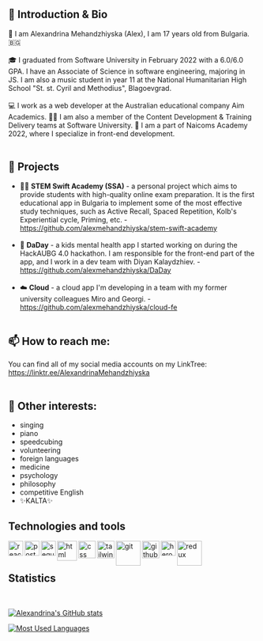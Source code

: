
## 👋 Introduction & Bio
👧 I am Alexandrina Mehandzhiyska (Alex), I am 17 years old from Bulgaria. 🇧🇬<br><br>
🎓 I graduated from Software University in February 2022 with a 6.0/6.0 GPA. I have an Associate of Science in software engineering, majoring in JS. I am also a music student in year 11 at the National Humanitarian High School "St. st. Cyril and Methodius", Blagoevgrad.<br><br>
💻 I work as a web developer at the Australian educational company Aim Academics. 👩‍🏫 I am also a member of the Content Development & Training Delivery teams at Software University. 🌱 I am a part of Naicoms Academy 2022, where I specialize in front-end development.<br><br>
## 🔭 Projects
- 🧑‍🏫 <b>STEM Swift Academy (SSA)</b> - a personal project which aims to provide students with high-quality online exam preparation. It is the first educational app in Bulgaria to implement some of the most effective study techniques, such as Active Recall, Spaced Repetition, Kolb's Experiential cycle, Priming, etc. - https://github.com/alexmehandzhiyska/stem-swift-academy<br><br> 
- 👧 <b>DaDay</b> - a kids mental health app I started working on during the HackAUBG 4.0 hackathon. I am responsible for the front-end part of the app, and I work in a dev team with Diyan Kalaydzhiev. - https://github.com/alexmehandzhiyska/DaDay<br><br> 
- ☁️ <b>Cloud</b> - a cloud app I'm developing in a team with my former university colleagues Miro and Georgi. - https://github.com/alexmehandzhiyska/cloud-fe
<br><br>
## 📫 How to reach me:
You can find all of my social media accounts on my LinkTree: https://linktr.ee/AlexandrinaMehandzhiyska
<br><br>
## 🤹 Other interests: 
* singing
* piano
* speedcubing
* volunteering
* foreign languages
* medicine
* psychology
* philosophy
* competitive English
* ✨KALTA✨

## Technologies and tools

<img align="left" alt="react" width="30px" src="https://upload.wikimedia.org/wikipedia/commons/thumb/a/a7/React-icon.svg/2300px-React-icon.svg.png" />
<img align="left" alt="postgresql" width="30px" src="https://upload.wikimedia.org/wikipedia/commons/thumb/2/29/Postgresql_elephant.svg/1200px-Postgresql_elephant.svg.png" />
<img align="left" alt="sequelize" width="30px" src="https://seeklogo.com/images/S/sequelize-logo-9A5075DB9F-seeklogo.com.png" />
<img align="left" alt="html" width="40px" src="https://upload.wikimedia.org/wikipedia/commons/thumb/3/38/HTML5_Badge.svg/800px-HTML5_Badge.svg.png" />
<img align="left" alt="css" width="35px" src="https://seeklogo.com/images/C/css-3-logo-023C1A7171-seeklogo.com.png" />
<img align="left" alt="tailwind" width="35px" src="https://upload.wikimedia.org/wikipedia/commons/thumb/d/d5/Tailwind_CSS_Logo.svg/2048px-Tailwind_CSS_Logo.svg.png" />
<img align="left" alt="git" width="50px" src="https://cdn.freebiesupply.com/logos/thumbs/2x/git-logo.png" />
<img align="left" alt="github" width="35px" src="https://upload.wikimedia.org/wikipedia/commons/thumb/9/91/Octicons-mark-github.svg/2048px-Octicons-mark-github.svg.png" />
<img align="left" alt="heroku" width="30px" src="https://raw.githubusercontent.com/ivangabriele/vscode-heroku/master/res/icon.png" />
<img align="left" alt="redux" width="50px" src="https://upload.wikimedia.org/wikipedia/commons/4/49/Redux.png" />
<br><br>

## Statistics
<br>

[![Alexandrina's GitHub stats](https://github-readme-stats.vercel.app/api?username=alexmehandzhiyska&show_icons=true)](https://github.com/alexmehandzhiyska/sat-academy-fe)

[![Most Used Languages](https://github-readme-stats.vercel.app/api/top-langs/?username=alexmehandzhiyska)](https://github.com/alexmehandzhiyska/sat-academy-fe)
<!--
**alexmehandzhiyska/alexmehandzhiyska** is a ✨ _special_ ✨ repository because its `README.md` (this file) appears on your GitHub profile.

Here are some ideas to get you started:

- 🔭 I’m currently working on ...
- 🌱 I’m currently learning ...
- 👯 I’m looking to collaborate on ...
- 🤔 I’m looking for help with ...
- 💬 Ask me about ...
- 📫 How to reach me: ...
- 😄 Pronouns: ...
- ⚡ Fun fact: ...
-->
